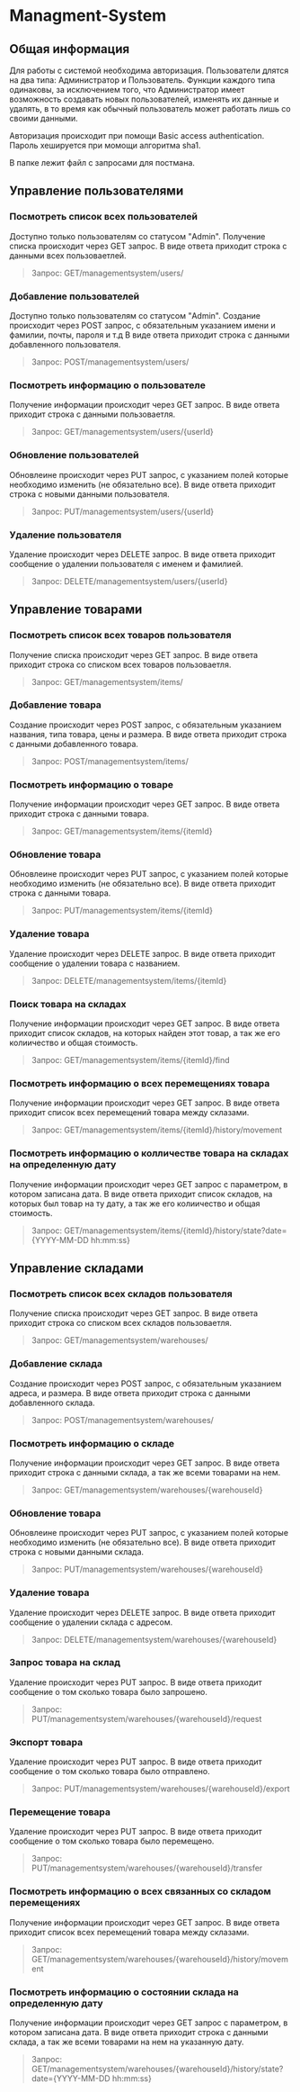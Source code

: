 # Managment-System

## Общая информация

Для работы с системой необходима авторизация.
Пользователи длятся на два типа: Администратор и Пользователь.
Функции каждого типа одинаковы, за исключением того, что Администратор имеет возможность создавать новых пользователей,
изменять их данные и удалять, в то время как обычный пользователь может работать лишь со своими данными.

Авторизация происходит при помощи Basic access authentication. Пароль хешируется при момощи алгоритма sha1.

В папке лежит файл с запросами для постмана.

## Управление пользователями

### Посмотреть список всех пользователей

Доступно только пользователям со статусом "Admin".
Получение списка происходит через GET запрос.
В виде ответа приходит строка с данными всех пользоваетлей.
> Запрос: GET/managementsystem/users/

### Добавление пользователей

Доступно только пользователям со статусом "Admin".
Создание происходит через POST запрос, с обязательным указанием имени и фамилии, почты, пароля и т.д
В виде ответа приходит строка с данными добавленного пользователя.
> Запрос: POST/managementsystem/users/

### Посмотреть информацию о пользователе

Получение информации происходит через GET запрос.
В виде ответа приходит строка с данными пользоваетля.
> Запрос: GET/managementsystem/users/{userId}

### Обновление пользователей

Обновлеине происходит через PUT запрос, с указанием полей которые необходимо изменить (не обязательно все).
В виде ответа приходит строка с новыми данными пользователя.
> Запрос: PUT/managementsystem/users/{userId}

### Удаление пользователя

Удаление происходит через DELETE запрос.
В виде ответа приходит сообщение о удалении пользователя с именем и фамилией.
> Запрос: DELETE/managementsystem/users/{userId}

## Управление товарами

### Посмотреть список всех товаров пользователя

Получение списка происходит через GET запрос.
В виде ответа приходит строка со списком всех товаров пользоваетля.
> Запрос: GET/managementsystem/items/

### Добавление товара

Создание происходит через POST запрос, с обязательным указанием названия, типа товара, цены и размера.
В виде ответа приходит строка с данными добавленного товара.
> Запрос: POST/managementsystem/items/

### Посмотреть информацию о товаре

Получение информации происходит через GET запрос.
В виде ответа приходит строка с данными товара.
> Запрос: GET/managementsystem/items/{itemId}

### Обновление товара

Обновлеине происходит через PUT запрос, с указанием полей которые необходимо изменить (не обязательно все).
В виде ответа приходит строка с данными товара.
> Запрос: PUT/managementsystem/items/{itemId}

### Удаление товара

Удаление происходит через DELETE запрос.
В виде ответа приходит сообщение о удалении товара с названием.
> Запрос: DELETE/managementsystem/items/{itemId}

### Поиск товара на складах

Получение информации происходит через GET запрос.
В виде ответа приходит список складов, на которых найден этот товар, а так же его колиичество и общая стоимость.
> Запрос: GET/managementsystem/items/{itemId}/find

### Посмотреть информацию о всех перемещениях товара

Получение информации происходит через GET запрос.
В виде ответа приходит список всех перемещений товара между склазами.
> Запрос: GET/managementsystem/items/{itemId}/history/movement

### Посмотреть информацию о колличестве товара на складах на определенную дату

Получение информации происходит через GET запрос с параметром, в котором записана дата.
В виде ответа приходит список складов, на которых был товар на ту дату, а так же его колиичество и общая стоимость.
> Запрос: GET/managementsystem/items/{itemId}/history/state?date={YYYY-MM-DD hh:mm:ss}

## Управление складами

### Посмотреть список всех складов пользователя

Получение списка происходит через GET запрос.
В виде ответа приходит строка со списком всех складов пользоваетля.
> Запрос: GET/managementsystem/warehouses/

### Добавление склада

Создание происходит через POST запрос, с обязательным указанием адреса, и размера.
В виде ответа приходит строка с данными добавленного склада.
> Запрос: POST/managementsystem/warehouses/

### Посмотреть информацию о складе

Получение информации происходит через GET запрос.
В виде ответа приходит строка с данными склада, а так же всеми товарами на нем.
> Запрос: GET/managementsystem/warehouses/{warehouseId}

### Обновление товара

Обновлеине происходит через PUT запрос, с указанием полей которые необходимо изменить (не обязательно все).
В виде ответа приходит строка с новыми данными склада.
> Запрос: PUT/managementsystem/warehouses/{warehouseId}

### Удаление товара

Удаление происходит через DELETE запрос.
В виде ответа приходит сообщение о удалении склада с адресом.
> Запрос: DELETE/managementsystem/warehouses/{warehouseId}

### Запрос товара на склад

Удаление происходит через PUT запрос.
В виде ответа приходит сообщение о том сколько товара было запрошено.
> Запрос: PUT/managementsystem/warehouses/{warehouseId}/request

### Экспорт товара

Удаление происходит через PUT запрос.
В виде ответа приходит сообщение о том сколько товара было отправлено.
> Запрос: PUT/managementsystem/warehouses/{warehouseId}/export

### Перемещение товара

Удаление происходит через PUT запрос.
В виде ответа приходит сообщение о том сколько товара было перемещено.
> Запрос: PUT/managementsystem/warehouses/{warehouseId}/transfer

### Посмотреть информацию о всех связанных со складом перемещениях

Получение информации происходит через GET запрос.
В виде ответа приходит список всех перемещений товара между склазами.
> Запрос: GET/managementsystem/warehouses/{warehouseId}/history/movement

### Посмотреть информацию о состоянии склада на определенную дату

Получение информации происходит через GET запрос с параметром, в котором записана дата.
В виде ответа приходит строка с данными склада, а так же всеми товарами на нем на указанную дату.
> Запрос: GET/managementsystem/warehouses/{warehouseId}/history/state?date={YYYY-MM-DD hh:mm:ss}
